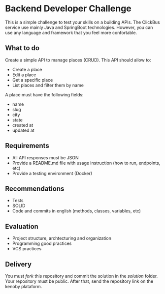 # Backend Developer Challenge

This is a simple challenge to test your skills on a building APIs. The ClickBus service use mainly Java and SpringBoot technologies. However, you can use any language and framework that you feel more confortable.

## What to do

Create a simple API to manage places (CRUD). This API should allow to:
- Create a place
- Edit a place
- Get a specific place
- List places and filter them by name

A place must have the following fields:
- name
- slug
- city
- state
- created at
- updated at

## Requirements
- All API responses must be JSON
- Provide a README.md file with usage instruction (how to run, endpoints, etc)
- Provide a testing environment (Docker)

## Recommendations
- Tests
- SOLID
- Code and commits in english (methods, classes, variables, etc)

## Evaluation
- Project structure, archtecturing and organization
- Programming good practices
- VCS practices

## Delivery
You must *fork* this repository and commit the solution in the *solution* folder. Your repository must be public. After that, send the repository link on the kenoby plataform.
